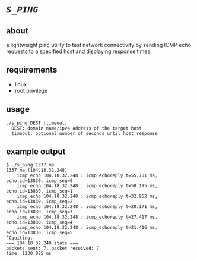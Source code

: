 # *`S_PING`*
## about
a lightweight ping utility to test network connectivity by sending ICMP echo requests to a specified host and displaying response times.
## requirements
- linux
- root privilege
## usage
```
./s_ping DEST [timeout]
  DEST: domain name/ipv4 address of the target host
  timeout: optional number of seconds until host response
```
## example output
```
$ ./s_ping 1337.ma
1337.ma (104.18.32.248)
	icmp_echo 104.18.32.248 : icmp_echoreply t=55.701 ms, echo.id=13830, icmp_seq=0
	icmp_echo 104.18.32.248 : icmp_echoreply t=58.195 ms, echo.id=13830, icmp_seq=1
	icmp_echo 104.18.32.248 : icmp_echoreply t=32.952 ms, echo.id=13830, icmp_seq=2
	icmp_echo 104.18.32.248 : icmp_echoreply t=20.171 ms, echo.id=13830, icmp_seq=3
	icmp_echo 104.18.32.248 : icmp_echoreply t=27.417 ms, echo.id=13830, icmp_seq=4
	icmp_echo 104.18.32.248 : icmp_echoreply t=21.416 ms, echo.id=13830, icmp_seq=5
^Cquiting..
=== 104.18.32.248 stats ===
packets sent: 7, packet received: 7
time: 1230.085 ms
```
